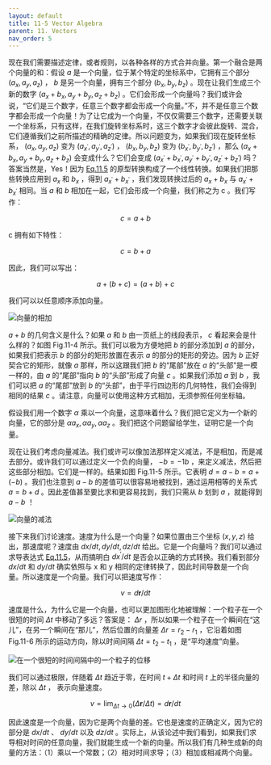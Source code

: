 ```yaml
---
layout: default
title: 11-5 Vector Algebra
parent: 11. Vectors
nav_order: 5
---
```

现在我们需要描述定律，或者规则，以各种各样的方式合并向量。第一个融合是两个向量的和：假设 $a$ 是一个向量，位于某个特定的坐标系中，它拥有三个部分 $(a_x, a_y, a_z)$ ， $b$ 是另一个向量，拥有三个部分 $(b_x, b_y, b_z)$ 。现在让我们生成三个新的数字 $(a_x+b_x, a_y+b_y, a_z+b_z)$ 。它们会形成一个向量吗？我们或许会说，“它们是三个数字，任意三个数字都会形成一个向量。”不，并不是任意三个数字都会形成一个向量！为了让它成为一个向量，不仅仅需要三个数字，还需要关联一个坐标系，只有这样，在我们旋转坐标系时，这三个数字才会彼此旋转、混合，它们遵循我们之前所描述的精确的定律。所以问题变为，如果我们现在旋转坐标系， $(a_x, a_y, a_z)$ 变为 $(a_{x^{'}}, a_{y^{'}}, a_{z^{'}})$ ， $(b_x, b_y, b_z)$ 变为 $(b_{x^{'}}, b_{y^{'}}, b_{z^{'}})$ ，那么 $(a_x+b_x, a_y+b_y, a_z+b_z)$ 会变成什么？它们会变成 $(a_{x^{'}}+b_{x^{'}}, a_{y^{'}}+b_{y^{'}}, a_{z^{'}}+b_{z^{'}})$ 吗？答案当然是，Yes！因为 [Eq.11.5](/volume-1/11-vectors/11-3-rotations.md#eq-11-5) 的原型转换构成了一个线性转换。如果我们把那些转换应用到 $a_x$ 和 $b_x$ ，得到 $a_{x^{'}}+b_{x^{'}}$ ，我们发现转换过后的 $a_x+b_x$ 与 $a_{x^{'}}+b_{x^{'}}$ 相同。当 $a$ 和 $b$ 相加在一起，它们会形成一个向量，我们称之为 c 。我们写作：

$$c=a+b$$

c 拥有如下特性：

$$c=b+a$$

因此，我们可以写出：

$$a+(b+c)=(a+b)+c$$

我们可以以任意顺序添加向量。

![向量的相加](/assets/volume-1/fig-11-4.png)

$a+b$ 的几何含义是什么？如果 $a$ 和 $b$ 由一页纸上的线段表示， $c$ 看起来会是什么样的？如图 Fig.11-4 所示。我们可以极为方便地把 $b$ 的部分添加到 $a$ 的部分，如果我们把表示 $b$ 的部分的矩形放置在表示 $a$ 的部分的矩形的旁边。因为 $b$ 正好契合它的矩形，就像 $a$ 那样，所以这跟我们把 $b$ 的“尾部”放在 $a$ 的“头部”是一模一样的，由 $a$ 的“尾部”指向 $b$ 的“头部”形成了向量 $c$ 。如果我们添加 $a$ 到 $b$ ，我们可以把 $a$ 的“尾部”放到 $b$ 的“头部”，由于平行四边形的几何特性，我们会得到相同的结果 $c$ 。请注意，向量可以使用这种方式相加，无须参照任何坐标轴。

假设我们用一个数字 $\alpha$ 乘以一个向量，这意味着什么？我们把它定义为一个新的向量，它的部分是 $\alpha a_x, \alpha a_y, \alpha a_z$ 。我们把这个问题留给学生，证明它是一个向量。

现在让我们考虑向量减法。我们或许可以像加法那样定义减法，不是相加，而是减去部分。或许我们可以通过定义一个负的向量， $-b=-1b$ ，来定义减法，然后把这些部分相加。它们是一样的。结果如图 Fig.11-5 所示。它表明 $d=a-b=a+(-b)$ 。我们也注意到 $a-b$ 的差值可以很容易地被找到，通过运用相等的关系式 $a=b+d$ 。因此差值甚至要比求和更容易找到，我们只需从 $b$ 划到 $a$ ，就能得到 $a-b$ ！

![向量的减法](/assets/volume-1/fig-11-5.png)

接下来我们讨论速度。速度为什么是一个向量？如果位置由三个坐标 $(x, y, z)$ 给出，那速度呢？速度由 $dx/dt, dy/dt, dz/dt$ 给出。它是一个向量吗？我们可以通过求导表达式 [Eq.11.5](/volume-1/11-vectors/11-3-rotations.md#eq-11-5)，从而搞明白 $dx^{'}/dt$ 是否会以正确的方式转换。我们看到部分 $dx/dt$ 和 $dy/dt$ 确实依照与 x 和 y 相同的定律转换了，因此时间导数是一个向量。所以速度是一个向量。我们可以把速度写作：

$$v=d\boldsymbol{r}/dt$$

速度是什么，为什么它是一个向量，也可以更加图形化地被理解：一个粒子在一个很短的时间 $\Delta{t}$ 中移动了多远？答案是： $\Delta{r}$ ，所以如果一个粒子在一个瞬间在“这儿”，在另一个瞬间在“那儿”，然后位置的向量差 $\Delta{r}=r_2-r_1$ ，它沿着如图 Fig.11-6 所示的运动方向，除以时间间隔 $\Delta{t}=t_2-t_1$ ，是“平均速度”向量。

![在一个很短的时间间隔中的一个粒子的位移](/assets/volume-1/fig-11-6.png)

我们可以通过极限，伴随着 $\Delta{t}$ 趋近于零，在时间 $t+\Delta{t}$ 和时间 $t$ 上的半径向量的差，除以 $\Delta{t}$ ， 表示向量速度。

$$v=\lim_{\Delta{t} \to 0}(\Delta{\boldsymbol{r}}/\Delta{t})=d\boldsymbol{r}/dt$$

因此速度是一个向量，因为它是两个向量的差。它也是速度的正确定义，因为它的部分是 $dx/dt$ 、 $dy/dt$ 以及 $dz/dt$ 。实际上，从该论述中我们看到，如果我们求导相对时间的任意向量，我们就能生成一个新的向量。所以我们有几种生成新的向量的方法：（1）乘以一个常数；（2）相对时间求导；（3）相加或相减两个向量。
